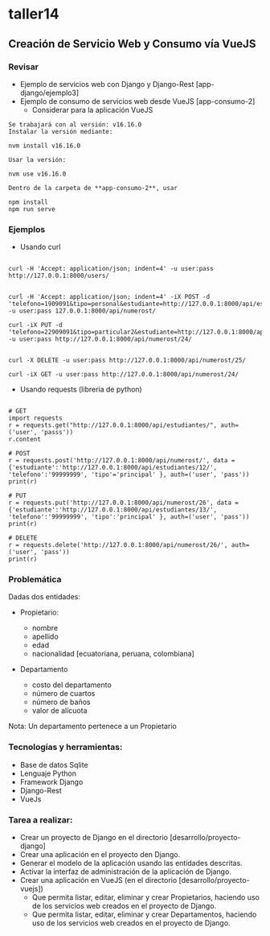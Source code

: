 # taller14

## Creación de Servicio Web y Consumo vía VueJS

### Revisar
* Ejemplo de servicios web con Django y Django-Rest [app-django/ejemplo3]
* Ejemplo de consumo de servicios web desde VueJS [app-consumo-2]
	* Considerar para la aplicación VueJS

```
Se trabajará con al versión: v16.16.0
Instalar la versión mediante:

nvm install v16.16.0

Usar la versión:

nvm use v16.16.0

Dentro de la carpeta de **app-consumo-2**, usar

npm install
npm run serve

```

### Ejemplos
* Usando curl

```

curl -H 'Accept: application/json; indent=4' -u user:pass http://127.0.0.1:8000/users/


curl -H 'Accept: application/json; indent=4' -iX POST -d 'telefono=1909091&tipo=personal&estudiante=http://127.0.0.1:8000/api/estudiantes/4/' -u user:pass 127.0.0.1:8000/api/numerost/

curl -iX PUT -d 'telefono=22909091&tipo=particular2&estudiante=http://127.0.0.1:8000/api/estudiantes/13/' -u user:pass http://127.0.0.1:8000/api/numerost/24/


curl -X DELETE -u user:pass http://127.0.0.1:8000/api/numerost/25/

curl -iX GET -u user:pass http://127.0.0.1:8000/api/numerost/24/

```

* Usando requests (librería de python)

```

# GET
import requests
r = requests.get("http://127.0.0.1:8000/api/estudiantes/", auth=('user', 'passs'))
r.content

# POST
r = requests.post('http://127.0.0.1:8000/api/numerost/', data = {'estudiante':'http://127.0.0.1:8000/api/estudiantes/12/', 'telefono':'99999999', 'tipo'='principal' }, auth=('user', 'pass'))
print(r)

# PUT
r = requests.put('http://127.0.0.1:8000/api/numerost/26', data = {'estudiante':'http://127.0.0.1:8000/api/estudiantes/13/', 'telefono':'99999999', 'tipo':'principal' }, auth=('user', 'pass'))
print(r)

# DELETE
r = requests.delete('http://127.0.0.1:8000/api/numerost/26/', auth=('user', 'pass'))
print(r)
```


### Problemática

Dadas dos entidades:

* Propietario:
	* nombre
	* apellido
	* edad
	* nacionalidad [ecuatoriana, peruana, colombiana]

* Departamento
	* costo del departamento
	* número de cuartos
	* número de baños
	* valor de alícuota

Nota: Un departamento pertenece a un Propietario

### Tecnologías y herramientas:

- Base de datos Sqlite
- Lenguaje Python
- Framework Django
- Django-Rest
- VueJs


### Tarea a realizar:

- Crear un proyecto de Django en el directorio [desarrollo/proyecto-django]
- Crear una aplicación en el proyecto den Django.
- Generar el modelo de la aplicación usando las entidades descritas.
- Activar la interfaz de administración de la aplicación de Django.
- Crear una aplicación en VueJS (en el directorio [desarrollo/proyecto-vuejs])
	* Que permita listar, editar, eliminar y crear Propietarios, haciendo uso de los servicios web creados en el proyecto de Django.
	* Que permita listar, editar, eliminar y crear Departamentos, haciendo uso de los servicios web creados en el proyecto de Django.
